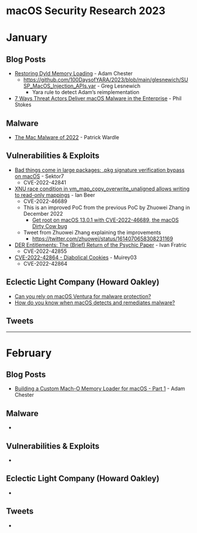 # macOS Security Research 2023

# January

## Blog Posts
* [Restoring Dyld Memory Loading](https://blog.xpnsec.com/restoring-dyld-memory-loading/) - Adam Chester
	* https://github.com/100DaysofYARA/2023/blob/main/glesnewich/SUSP_MacOS_Injection_APIs.yar - Greg Lesnewich
		* Yara rule to detect Adam’s reimplementation
* [7 Ways Threat Actors Deliver macOS Malware in the Enterprise](https://www.sentinelone.com/blog/7-ways-threat-actors-deliver-macos-malware-in-the-enterprise/) - Phil Stokes

## Malware
* [The Mac Malware of 2022](https://objective-see.org/blog/blog_0x71.html) - Patrick Wardle

## Vulnerabilities & Exploits
* [Bad things come in large packages: .pkg signature verification bypass on macOS](https://sector7.computest.nl/post/2023-01-xar/) - Sektor7
	* CVE-2022-42841
* [XNU race condition in vm_map_copy_overwrite_unaligned allows writing to read-only mappings](https://bugs.chromium.org/p/project-zero/issues/detail?id=2361) - Ian Beer
  * CVE-2022-46689
  * This is an improved PoC from the previous PoC by Zhuowei Zhang in December 2022
    * [Get root on macOS 13.0.1 with CVE-2022-46689, the macOS Dirty Cow bug](https://worthdoingbadly.com/macdirtycow/)
  * Tweet from Zhuowei Zhang explaining the improvements
    * https://twitter.com/zhuowei/status/1614070658308231169
* [DER Entitlements: The (Brief) Return of the Psychic Paper](https://googleprojectzero.blogspot.com/2023/01/der-entitlements-brief-return-of.html) -  Ivan Fratric
  * CVE-2022-42855
* [CVE-2022-42864 - Diabolical Cookies](https://muirey03.blogspot.com/2023/01/cve-2022-42864-diabolical-cookies.html) - Muirey03
  * CVE-2022-42864 

## Eclectic Light Company (Howard Oakley)
* [Can you rely on macOS Ventura for malware protection?](https://eclecticlight.co/2023/01/03/can-you-rely-on-macos-ventura-for-malware-protection/)
* [How do you know when macOS detects and remediates malware?](https://eclecticlight.co/2023/01/04/how-do-you-know-when-macos-detects-and-remediates-malware/)

## Tweets


---


# February

## Blog Posts
* [Building a Custom Mach-O Memory Loader for macOS - Part 1](https://blog.xpnsec.com/building-a-mach-o-memory-loader-part-1/) - Adam Chester

## Malware
* 

## Vulnerabilities & Exploits
* 

## Eclectic Light Company (Howard Oakley)
*

## Tweets
* 